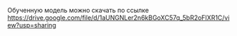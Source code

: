 Обученную модель можно скачать по ссылке https://drive.google.com/file/d/1aUNGNLer2n6kBGoXC57q_5bR2oFIXR1C/view?usp=sharing
